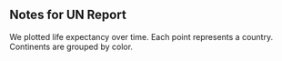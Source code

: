 ## Notes for UN Report

We plotted life expectancy over time. 
Each point represents a country.
Continents are grouped by color.